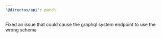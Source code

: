 ```yaml
---
'@directus/api': patch
---
```


Fixed an issue that could cause the graphql system endpoint to use the wrong schema

